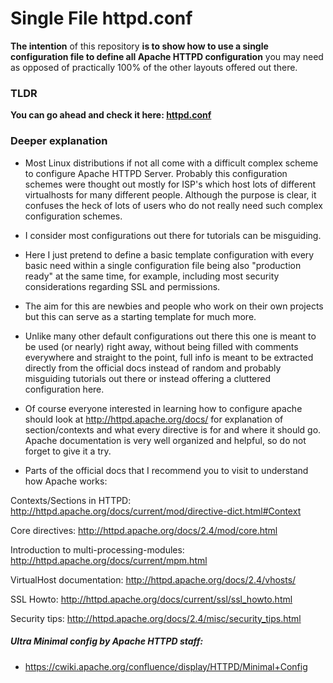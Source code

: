 # Single File httpd.conf

**The intention** of this repository **is to show how to use a single configuration file to define all Apache HTTPD configuration** you may need as opposed of practically 100% of the other layouts offered out there.

### TLDR
**You can go ahead and check it here: [httpd.conf](httpd.conf)**

### Deeper explanation
- Most Linux distributions if not all come with a difficult complex scheme to configure Apache HTTPD Server.
Probably this configuration schemes were thought out mostly for ISP's which host lots of different virtualhosts for many different people. Although the purpose is clear, it confuses the heck of lots of users who do not really need such complex configuration schemes.

- I consider most configurations out there for tutorials can be misguiding.

- Here I just pretend to define a basic template configuration with every basic need within a single configuration file being also "production ready" at the same time, for example, including most security considerations regarding SSL and permissions.

- The aim for this are newbies and people who work on their own projects but this can serve as a starting template for much more.

- Unlike many other default configurations out there this one is meant to be used (or nearly) right away, without being filled with comments everywhere and straight to the point, full info is meant to be extracted directly from the official docs instead of random and probably misguiding tutorials out there or instead offering a cluttered configuration here.

- Of course everyone interested in learning how to configure apache should look at http://httpd.apache.org/docs/ for explanation of section/contexts and what every directive is for and where it should go. Apache documentation is very well organized and helpful, so do not forget to give it a try.

- Parts of the official docs that I recommend you to visit to understand how Apache works:

Contexts/Sections in HTTPD:
http://httpd.apache.org/docs/current/mod/directive-dict.html#Context

Core directives:
http://httpd.apache.org/docs/2.4/mod/core.html

Introduction to multi-processing-modules:
http://httpd.apache.org/docs/current/mpm.html

VirtualHost documentation:
http://httpd.apache.org/docs/2.4/vhosts/

SSL Howto:
http://httpd.apache.org/docs/current/ssl/ssl_howto.html

Security tips:
http://httpd.apache.org/docs/2.4/misc/security_tips.html


##### Ultra Minimal config by Apache HTTPD staff:
- https://cwiki.apache.org/confluence/display/HTTPD/Minimal+Config
